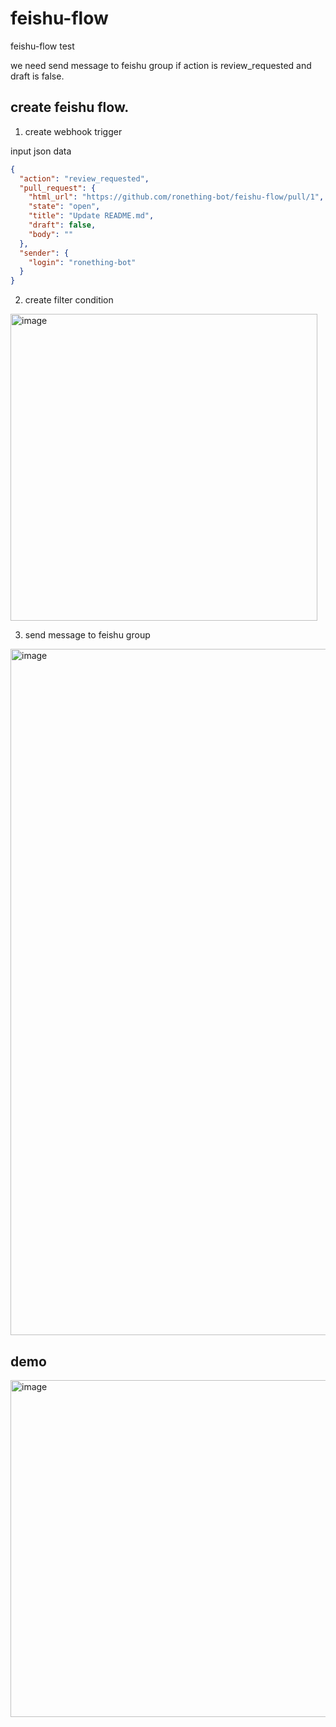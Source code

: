 # feishu-flow
feishu-flow test

we need send message to feishu group if action is review_requested and draft is false.


## create feishu flow.

1. create webhook trigger

input json data

```json
{
  "action": "review_requested",
  "pull_request": {
    "html_url": "https://github.com/ronething-bot/feishu-flow/pull/1",
    "state": "open",
    "title": "Update README.md",
    "draft": false,
    "body": ""
  },
  "sender": {
    "login": "ronething-bot"
  }
}
```


2. create filter condition

<img width="491" alt="image" src="https://github.com/ronething-bot/feishu-flow/assets/47621124/6b7398fe-e343-41a3-b380-b26b913712a9">

3. send message to feishu group

<img width="1098" alt="image" src="https://github.com/ronething-bot/feishu-flow/assets/47621124/a623efb4-4c07-4cfa-bd19-62dcf653a57f">

## demo

<img width="539" alt="image" src="https://github.com/ronething-bot/feishu-flow/assets/47621124/494e4326-7370-4500-aa78-1bd431ff2653">


